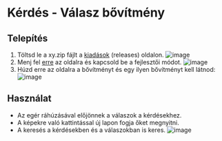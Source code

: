 # Kérdés - Válasz bővítmény

## Telepítés
1. Töltsd le a xy.zip fájlt a [kiadások](https://github.com/Zan1456/qna-extension/releases/tag/1.0) (releases) oldalon.
![image](https://github.com/user-attachments/assets/5a4af61d-5414-4f50-bbdd-c123fdd3d130)
2. Menj fel [erre](chrome://extensions/) az oldalra és kapcsold be a fejlesztői módot.
![image](https://github.com/user-attachments/assets/9eb0a011-5ecb-4102-bb9a-f9227af41b6c)
3. Húzd erre az oldalra a bővítményt és egy ilyen bővítményt kell látnod:
![image](https://github.com/user-attachments/assets/79c5854c-9f23-45ba-9fb5-d9c7770bb121)

## Használat
- Az egér ráhúzásával előjönnek a válaszok a kérdésekhez.
- A képekre való kattintással új lapon fogja őket megnyitni.
- A keresés a kérdésekben és a válaszokban is keres.
![image](https://github.com/user-attachments/assets/807d864c-1962-4868-9cc8-346b770adf90)
